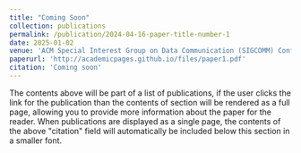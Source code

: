 ```yaml
---
title: "Coming Soon"
collection: publications
permalink: /publication/2024-04-16-paper-title-number-1
date: 2025-01-02
venue: 'ACM Special Interest Group on Data Communication (SIGCOMM) Conference'
paperurl: 'http://academicpages.github.io/files/paper1.pdf'
citation: 'Coming soon'
---
```


The contents above will be part of a list of publications, if the user clicks the link for the publication than the contents of section will be rendered as a full page, allowing you to provide more information about the paper for the reader. When publications are displayed as a single page, the contents of the above "citation" field will automatically be included below this section in a smaller font.
